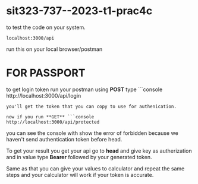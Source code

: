 # sit323-737--2023-t1-prac4c

to test the code on your system.

```
localhost:3000/api
```

run this on your local browser/postman

# FOR PASSPORT

to get login token
run your postman
using **POST** type ```console
http://localhost:3000/api/login

````
you'll get the token that you can copy to use for authenication.

now if you run **GET** ```console
http://localhost:3000/api/protected
````

you can see the console with show the error of forbidden because we haven't send authentication token before head.

To get your result you get your api go to **head** and give key as autherization and in value type **Bearer** followed by your generated token.

Same as that you can give your values to calculator and repeat the same steps and your calculator will work if your token is accurate.
